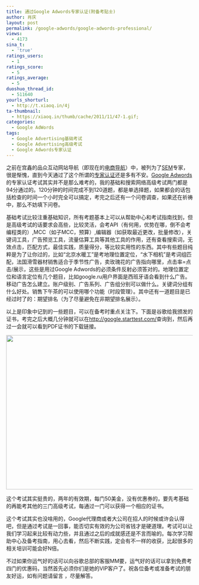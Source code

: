 ```yaml
---
title: 通过Google Adwords专家认证(附备考贴士)
author: 肖庆
layout: post
permalink: /google-adwords/google-adwords-professional/
views:
  - 4173
sina_t:
  - 'true'
ratings_users:
  - 1
ratings_score:
  - 5
ratings_average:
  - 5
duoshuo_thread_id:
  - 511640
yourls_shorturl:
  - http://t.xiaoq.in/4j
ta-thumbnail:
  - https://xiaoq.in/thumb/cache/2011/11/47-1.gif;
categories:
  - Google AdWords
tags:
  - Google Advertising基础考试
  - Google Advertising高级考试
  - Google Adwords专家认证
---
```

之前在宫鑫的品众互动网站导航（即现在的<a title="电商导航" href="http://www.dsdh.com/" target="_blank">电商导航</a>）中，被列为了<span class='wp_keywordlink'><a href="https://xiaoq.in/sem/" title="SEM搜索引擎营销" target="_blank">SEM</a></span>专家，很是惭愧，直到今天通过了这个所谓的<a title="Google Adwords专家认证" href="https://googlerecords.starttest.com?code=I007A006FFF68F866FC71F978036EF6A3C38A36 " target="_blank">专家认证</a>还是多有不安。<span class='wp_keywordlink'><a href="https://xiaoq.in/google-adwords/" title="Google Adwords" target="_blank">Google Adwords</a></span>的专家认证考试其实并不是那么难考的，我的基础和搜索网络高级考试两门都是94分通过的。120分钟的时间完成不到120道题，都是单选择题，如果都会的话包括检查的时间一个小时完全可以搞定，考完之后还有一个问卷调查，如果还在祈祷中，那么不妨填下问卷。

基础考试比较注重基础知识，所有考题基本上可以从帮助中心和考试指南找到，但是高级考试的话要求会高些，比较灵活，会考API（有何用，优势在哪，倒不会考编程类的）,MCC（如子MCC，预算）,编辑器（如获取最近更改，批量修改），关键词工具，广告预览工具，流量估算工具等其他工具的作用，还有查看搜索词，无效点击，匹配方式，最佳实践，质量得分，等比较实用性的东西。其中有些题目纯粹是为了让你过的，比如“北京水暖工”是考地理位置定位，“水下相机”是考词组匹配，法国滑雪器材销售适合于季节性广告，卖玫瑰花的广告指向哪里，点击率=点击/展示，这些是用过Google Adwords的必须条件反射必须答对的。地理位置定位和语言定位有几个题目，比如google.ru用户界面是西班牙语会看到什么广告。移动广告怎么建立。账户级别、广告系列、广告组分别可以做什么。关键词分组有什么好处。销售下午茶的可以使用哪个功能（时段管理）。其中还有一道题目是已经过时了的：期望排名（为了尽量避免在非期望排名展示）。

以上是印象中记到的一些题目，可以在备考时重点关注下。下面是谷歌给我颁发的证书，考完之后大概几分钟就可以在<a href="http://google.starttest.com/" target="_blank">http://google.starttest.com/</a>查询到，然后再过一会就可以看到PDF证书的下载链接。

<a href="https://googlerecords.starttest.com?code=I007A006FFF68F866FC71F978036EF6A3C38A36" target="_blank"><img class="alignnone  wp-image-48" title="gap-search" src="http://xiaoq.in/g/pics/2011/11/gap-search.gif" alt="" width="550" height="416" /></a>

这个考试其实挺贵的，两年的有效期，每门50美金，没有优惠券的，要先考基础的再能考其他的三门高级考试，每通过一门可以获得一个相应的证书。

这个考试其实也没啥用的，Google代理商或者大公司在招人的时候或许会认得吧，但是通过考试是一回事，能否切实有效的为公司省钱才是硬道理。考试可以让我们学习起来比较有动力些，并且通过之后的成就感还是不言而喻的。每次学习帮助中心及备考指南，用心去看，然后不断实践，定会有不一样的收获，比起很多的相关培训可能会好N倍。

不过如果你运气好的话可以向谷歌总部的客服MM要，运气好的话可以拿到免费考四门的优惠码，当然首先必须你们是她的VIP客户了。祝各位备考或准备考试的朋友好运，如有问题请留言 ，尽量解答。